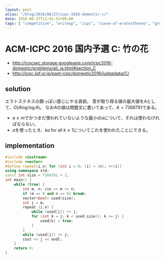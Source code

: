 ```yaml
---
layout: post
alias: "/blog/2016/06/27/icpc-2016-domestic-c/"
date: 2016-06-27T13:01:53+09:00
tags: [ "competitive", "writeup", "icpc", "sieve-of-eratosthenes", "greedy" ]
---
```


# ACM-ICPC 2016 国内予選 C: 竹の花

-   <http://icpcsec.storage.googleapis.com/icpc2016-domestic/problems/all_ja.html#section_C>
-   <http://icpc.iisf.or.jp/past-icpc/domestic2016/judgedata/C/>

## solution

エラトステネスの篩っぽい感じにやる貪欲。
答が取り得る値の最大値を$A$として、$O(A \log \log A)$。
なお$A$の値は問題文に書いてあって、$A = 7368791$である。

-   $a \ge m$でかつまだ使われていないような最小の$a$について、それは使わなければならない。
-   $a$を使ったとき、$ka$ for all $k \ge 1$についてこれを使われたことにできる。

## implementation

``` c++
#include <iostream>
#include <vector>
#define repeat(i,n) for (int i = 0; (i) < (n); ++(i))
using namespace std;
const int size = 7368791 + 1;
int main() {
    while (true) {
        int m, n; cin >> m >> n;
        if (m == 0 and n == 0) break;
        vector<bool> used(size);
        int j = m;
        repeat (i,n) {
            while (used[j]) ++ j;
            for (int k = j; k < used.size(); k += j) {
                used[k] = true;
            }
        }
        while (used[j]) ++ j;
        cout << j << endl;
    }
    return 0;
}
```
